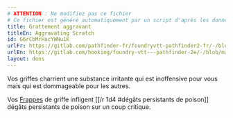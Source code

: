```yaml
---
# ATTENTION : Ne modifiez pas ce fichier
# Ce fichier est généré automatiquement par un script d'après les données du module Foundry VTT officiel et de sa traduction
title: Grattement aggravant
titleEn: Aggravating Scratch
id: G6rCbMrHacYWNu1K
urlFr: https://gitlab.com/pathfinder-fr/foundryvtt-pathfinder2-fr/-/blob/master/data/feats/G6rCbMrHacYWNu1K.htm
urlEn: https://gitlab.com/hooking/foundry-vtt---pathfinder-2e/-/blob/master/packs/data/feats.db/aggravating-scratch.json
layout: dons
---
```

Vos griffes charrient une substance irritante qui est inoffensive pour vous mais qui est dommageable pour les autres.

Vos [Frappes](../actions/frapper.html) de griffe infligent [[/r 1d4 #dégâts persistants de poison]] dégâts persistants de poison sur un coup critique.
